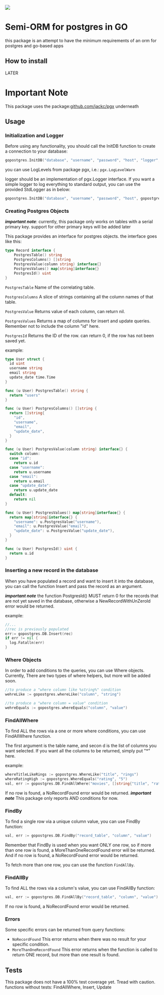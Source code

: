 [![](https://godoc.org/github.com/fmmajd/gopostgres?status.svg)](https://godoc.org/github.com/fmmajd/goevent)

# Semi-ORM for postgres in GO

this package is an attempt to have the minimum requirements of an orm for postgres and go-based apps

## How to install
LATER

# Important Note
This package uses the package:[github.com/jackc/pgx](github.com/jackc/pgx) underneath

## Usage

### Initialization and Logger
Before using any functionality, you should call the InitDB function to create a connection to your database:
```go
gopostgres.InitDB("database", "username", "password", "host", "logger", "logLevel")
```

you can use LogLevels from package pgx, i.e.: `pgx.LogLevelWarn`

logger should be an implementation of pgx.Logger interface. If you want a simple logger to log everything to standard output, you can use the provided StdLogger as in below:
```go
gopostgres.InitDB("database", "username", "password", "host", gopostgres.StdLogger{}, "logLevel")
```

### Creating Postgres Objects
***important note***: currently, this package only works on tables with a serial primary key. support for other primary keys will be added later

This package provides an interface for postgres objects. the interface goes like this:
```go
type Record interface {
	PostgresTable() string
	PostgresColumns() []string
	PostgresValue(column string) interface{}
	PostgresValues() map[string]interface{}
	PostgresId() uint
}
```

`PostgresTable` Name of the correlating table.

`PostgresColumns` A slice of strings containing all the column names of that table.

`PostgresValue` Returns value of each column, can return nil.

`PostgresValues` Returns a map of columns for insert and update queries. Remember not to include the column "id" here.

`PostgresId` Returns the ID of the row. can return 0, if the row has not been saved yet.

example: 
```go
type User struct {
  id uint
  username string
  email string
  update_date time.Time
}

func (u User) PostgresTable() string {
  return "users"
}

func (u User) PostgresColumns() []string {
  return []string{
    "id",
    "username",
    "email",
    "update_date",
  }
}

func (u User) PostgresValue(column string) interface{} {
  switch column:
  case "id":
    return u.id
  case "username":
    return u.username
  case "email":
    return u.email
  case "update_date":
    return u.update_date
  default:
    return nil
}

func (u User) PostgresValues() map[string]interface{} {
  return map[string]interface{} {
    "username": u.PostgresValue("username"),
    "email": u.PostgresValue("email"),
    "update_date": u.PostgresValue("update_date"),
  }   
}

func (u User) PostgresId() uint {
  return u.id
}
```

### Inserting a new record in the database
When you have populated a record and want to insert it into the database, you can call the function Insert and pass the record as an argument.

***important note*** the function PostgresId() MUST return 0 for the records that are not yet saved in the database, otherwise a NewRecordWithUnZeroId error would be returned.

example:
```go
//...
//rec is previously populated
err:= gopostgres.DB.Insert(rec)
if err != nil {
  log.Fatalln(err)
} 
```

### Where Objects
In order to add conditions to the queries, you can use Where objects.
Currently, There are two types of where helpers, but more will be added soon.

```go
//to produce a "where column like %string%" condition
wehreLike := gopostgres.whereLike("column", "string")

//to produce a "where column = value" condition
wehreEquals := gopostgres.whereEquals("column", "value")
```

### FindAllWhere
To find ALL the rows via a one or more where conditions, you can use FindAllWhere function.

The first argument is the table name, and secon d is the list of columns you want selected. If you want all the columns to be returned, simply put "*" here. 

example:
```go
whereTitleLikeRings := gopostgres.WhereLike("title", "rings")
whereRatingHigh := gopostgres.WhereEquals("rating", "5")
val, err := gopostgres.DB.FindAllWhere("movies", []string{"title", "rating","publish_year"}, whereTitleLikeRings, whereRatingHigh)
```
If no row is found, a NoRecordFound error would be returned.
***important note*** This package only reports AND conditions for now.

### FindBy
To find a single row via a unique column value, you can use FindBy function:
```go
val, err := gopostgres.DB.FindBy("record_table", "column", "value")
```
Remember that FindBy is used when you want ONLY one row, so if more than one row is found, a MoreThanOneRecordFound error will be returned.
And if no row is found, a NoRecordFound error would be returned. 

To fetch more than one row, you can use the function `FindAllBy`. 

### FindAllBy
To find ALL the rows via a column's value, you can use FindAllBy function:
```go
val, err := gopostgres.DB.FindAllBy("record_table", "column", "value")
```
If no row is found, a NoRecordFound error would be returned. 


### Errors
Some specific errors can be returned from query functions:

- `NoRecordFound` This error returns when there was no result for your specific condition.
- `MoreThanOneRecordFound` This error returns when the function is called to return ONE record, but more than one result is found.

## Tests

This package does not have a 100% test coverage yet. Tread with caution. 
functions without tests: FindAllWhere, Insert, Update